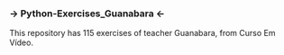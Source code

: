 ### -> Python-Exercises_Guanabara <-
This repository has 115 exercises of teacher Guanabara, from Curso Em Vídeo.
